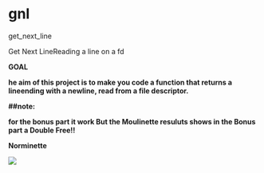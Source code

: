 # gnl
get_next_line

Get Next LineReading a line on a fd 

<strong>GOAL<strong>

he aim of this project is to make you code a function that returns a lineending with a newline, read from a file descriptor.

##note:

for the bonus part it work But the Moulinette resuluts shows in the Bonus part a Double Free!!

<strong>Norminette<strong>
  
  
<img src="https://i.top4top.io/p_1488mvavd1.png">
